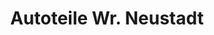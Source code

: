 ---
title: "Autoteile Wr. Neustadt"
url: /wiener-neustadt/autoteile-wr-neustadt/
shop: Autoteile
---